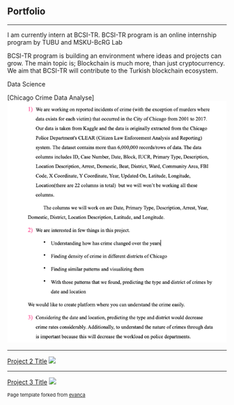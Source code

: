 ## Portfolio

---
I am currently intern at BCSI-TR. BCSI-TR program is an online internship program by TUBU and MSKU-BcRG Lab


BCSI-TR program is building an environment where ideas and projects can grow.
The main topic is; Blockchain is much more, than just cryptocurrency.
We aim that BCSI-TR will contribute to the Turkish blockchain ecosystem.


Data Science 

[Chicago Crime Data Analyse]
<img src="images/Screen Shot 2020-06-30 at 21.00.01.png"/>

---
[Project 2 Title](/pdf/sample_presentation.pdf)
<img src="images/dummy_thumbnail.jpg?raw=true"/>

---
[Project 3 Title](http://example.com/)
<img src="images/dummy_thumbnail.jpg?raw=true"/>








<p style="font-size:11px">Page template forked from <a href="https://github.com/evanca/quick-portfolio">evanca</a></p>
<!-- Remove above link if you don't want to attibute -->
